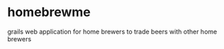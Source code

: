 homebrewme
==========

grails web application for home brewers to trade beers with other home brewers
